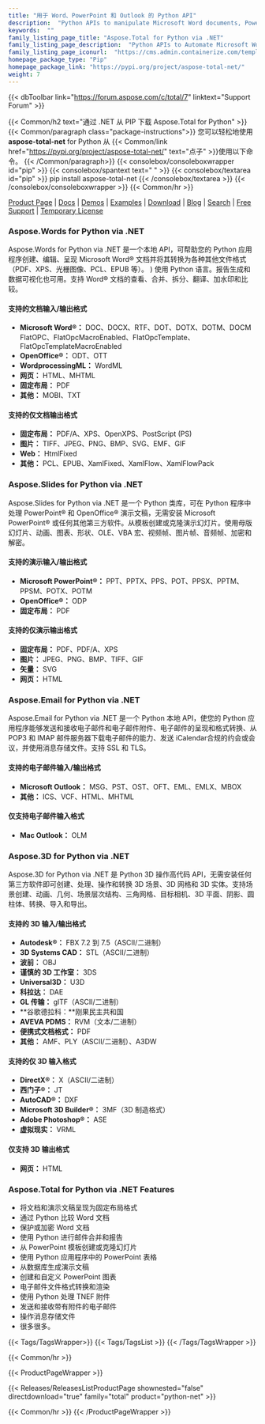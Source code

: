 ```yaml
---
title: "用于 Word、PowerPoint 和 Outlook 的 Python API"
description:  "Python APIs to manipulate Microsoft Word documents, PowerPoint presentations and Outlook email Formats"
keywords:  ""
family_listing_page_title: "Aspose.Total for Python via .NET"
family_listing_page_description:  "Python APIs to Automate Microsoft Word and PowerPoint Files Manipulate Microsoft Word documents, PowerPoint presentations and Outlook email Formats"
family_listing_page_iconurl:  "https://cms.admin.containerize.com/templates/aspose/img/products/total/aspose_total-for-python-via-net.svg"
homepage_package_type: "Pip"
homepage_package_link: "https://pypi.org/project/aspose-total-net/"
weight: 7
---
```


{{< dbToolbar link="https://forum.aspose.com/c/total/7" linktext="Support Forum" >}}

{{< Common/h2 text="通过 .NET 从 PIP 下载 Aspose.Total for Python"  >}}
{{< Common/paragraph class="package-instructions">}}
您可以轻松地使用<b>aspose-total-net</b> for Python 从
{{< Common/link href="https://pypi.org/project/aspose-total-net/" text="点子"  >}}使用以下命令。
{{< /Common/paragraph>}}
{{< consolebox/consoleboxwrapper id="pip" >}}
       {{< consolebox/spantext text=" " >}}
       {{< consolebox/textarea id="pip" >}} pip install aspose-total-net {{< /consolebox/textarea >}}
{{< /consolebox/consoleboxwrapper >}}
{{< Common/hr >}}

[Product Page](https://products.aspose.com/total/python-net) | [Docs](https://docs.aspose.com/total/pythonnet/) | [Demos](https://products.aspose.app/total/family) | [Examples](https://aspose.github.io/) | [Download](https://downloads.aspose.com/total/pythonnet) | [Blog](https://blog.aspose.com/category/total/) | [Search](https://search.aspose.com/) | [Free Support](https://forum.aspose.com/c/total/7) | [Temporary License](https://purchase.aspose.com/temporary-license)

### Aspose.Words for Python via .NET

Aspose.Words for Python via .NET 是一个本地 API，可帮助您的 Python 应用程序创建、编辑、呈现 Microsoft Word® 文档并将其转换为各种其他文件格式（PDF、XPS、光栅图像、PCL、EPUB 等）。 ) 使用 Python 语言。报告生成和数据可视化也可用。支持 Word® 文档的查看、合并、拆分、翻译、加水印和比较。

#### 支持的文档输入/输出格式

- **Microsoft Word®：** DOC、DOCX、RTF、DOT、DOTX、DOTM、DOCM FlatOPC、FlatOpcMacroEnabled、FlatOpcTemplate、FlatOpcTemplateMacroEnabled
- **OpenOffice®：** ODT、OTT
- **WordprocessingML：** WordML
- **网页：** HTML、MHTML
- **固定布局：** PDF
- **其他：** MOBI、TXT

#### 支持的仅文档输出格式

- **固定布局：** PDF/A、XPS、OpenXPS、PostScript (PS)
- **图片：** TIFF、JPEG、PNG、BMP、SVG、EMF、GIF
- **Web：** HtmlFixed
- **其他：** PCL、EPUB、XamlFixed、XamlFlow、XamlFlowPack

### Aspose.Slides for Python via .NET

Aspose.Slides for Python via .NET 是一个 Python 类库，可在 Python 程序中处理 PowerPoint® 和 OpenOffice® 演示文稿，无需安装 Microsoft PowerPoint® 或任何其他第三方软件。从模板创建或克隆演示幻灯片。使用母版幻灯片、动画、图表、形状、OLE、VBA 宏、视频帧、图片帧、音频帧、加密和解密。

#### 支持的演示输入/输出格式

- **Microsoft PowerPoint®：** PPT、PPTX、PPS、POT、PPSX、PPTM、PPSM、POTX、POTM
- **OpenOffice®：** ODP
- **固定布局：** PDF

#### 支持的仅演示输出格式

- **固定布局：** PDF、PDF/A、XPS
- **图片：** JPEG、PNG、BMP、TIFF、GIF
- **矢量：** SVG
- **网页：** HTML

### Aspose.Email for Python via .NET

Aspose.Email for Python via .NET 是一个 Python 本地 API，使您的 Python 应用程序能够发送和接收电子邮件和电子邮件附件、电子邮件的呈现和格式转换、从 POP3 和 IMAP 邮件服务器下载电子邮件的能力、发送 iCalendar合规的约会或会议，并使用消息存储文件。支持 SSL 和 TLS。

#### 支持的电子邮件输入/输出格式

- **Microsoft Outlook：** MSG、PST、OST、OFT、EML、EMLX、MBOX
- **其他：** ICS、VCF、HTML、MHTML

#### 仅支持电子邮件输入格式

- **Mac Outlook：** OLM

### Aspose.3D for Python via .NET

Aspose.3D for Python via .NET 是 Python 3D 操作高代码 API，无需安装任何第三方软件即可创建、处理、操作和转换 3D 场景、3D 网格和 3D 实体。支持场景创建、动画、几何、场景层次结构、三角网格、目标相机、3D 平面、阴影、圆柱体、转换、导入和导出。

#### 支持的 3D 输入/输出格式

- **Autodesk®：** FBX 7.2 到 7.5（ASCII/二进制）
- **3D Systems CAD：** STL（ASCII/二进制）
- **波前：** OBJ
- **谨慎的 3D 工作室：** 3DS
- **Universal3D：** U3D
- **科拉达：** DAE
- **GL 传输：** glTF（ASCII/二进制）
- **谷歌德拉科：**刚果民主共和国
- **AVEVA PDMS：** RVM（文本/二进制）
- **便携式文档格式：** PDF
- **其他：** AMF、PLY（ASCII/二进制）、A3DW

#### 支持的仅 3D 输入格式

- **DirectX®：** X（ASCII/二进制）
- **西门子®：** JT
- **AutoCAD®：** DXF
- **Microsoft 3D Builder®：** 3MF（3D 制造格式）
- **Adobe Photoshop®：** ASE
- **虚拟现实：** VRML

#### 仅支持 3D 输出格式

- **网页：** HTML

### Aspose.Total for Python via .NET Features

- 将文档和演示文稿呈现为固定布局格式
- 通过 Python 比较 Word 文档
- 保护或加密 Word 文档
- 使用 Python 进行邮件合并和报告
- 从 PowerPoint 模板创建或克隆幻灯片
- 使用 Python 应用程序中的 PowerPoint 表格
- 从数据库生成演示文稿
- 创建和自定义 PowerPoint 图表
- 电子邮件文件格式转换和渲染
- 使用 Python 处理 TNEF 附件
- 发送和接收带有附件的电子邮件
- 操作消息存储文件
- 很多很多。

{{< Tags/TagsWrapper>}}
 {{< Tags/TagsList >}}
{{< /Tags/TagsWrapper >}}

{{< Common/hr >}}

{{< ProductPageWrapper >}}
<!-- ReleasesListProductPage-->
   {{< Releases/ReleasesListProductPage shownested="false"  directdownload="true" family="total" product="python-net" >}}
<!-- /ReleasesListProductPage-->
{{< Common/hr >}}
{{< /ProductPageWrapper >}}

